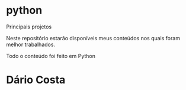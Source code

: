 # python
Principais projetos

Neste repositório estarão disponíveis meus conteúdos nos quais foram melhor trabalhados. 

Todo o conteúdo foi feito em Python

# Dário Costa
